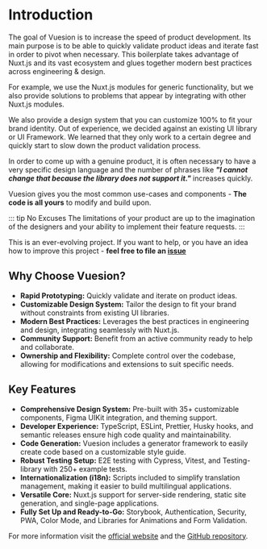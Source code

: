 # Introduction

The goal of Vuesion is to increase the speed of product development. Its main purpose is to be able to quickly validate product ideas and iterate fast in order to pivot when necessary. This boilerplate takes advantage of Nuxt.js and its vast ecosystem and glues together modern best practices across engineering & design.

For example, we use the Nuxt.js modules for generic functionality, but we also provide solutions to problems that appear by integrating with other Nuxt.js modules.

We also provide a design system that you can customize 100% to fit your brand identity. Out of experience, we decided against an existing UI library or UI Framework. We learned that they only work to a certain degree and quickly start to slow down the product validation process.

In order to come up with a genuine product, it is often necessary to have a very specific design language and the number of phrases like **_"I cannot change that because the library does not support it."_** increases quickly.

Vuesion gives you the most common use-cases and components - **The code is all yours** to modify and build upon.

::: tip No Excuses
The limitations of your product are up to the imagination of the designers and your ability to implement their feature requests.
:::

This is an ever-evolving project. If you want to help, or you have an idea how to improve this project - **feel free to file an [issue](https://github.com/vuesion/vuesion/issues)**

## Why Choose Vuesion?

- **Rapid Prototyping:** Quickly validate and iterate on product ideas.
- **Customizable Design System:** Tailor the design to fit your brand without constraints from existing UI libraries.
- **Modern Best Practices:** Leverages the best practices in engineering and design, integrating seamlessly with Nuxt.js.
- **Community Support:** Benefit from an active community ready to help and collaborate.
- **Ownership and Flexibility:** Complete control over the codebase, allowing for modifications and extensions to suit specific needs.

## Key Features
- **Comprehensive Design System:** Pre-built with 35+ customizable components, Figma UIKit integration, and theming support.
- **Developer Experience:** TypeScript, ESLint, Prettier, Husky hooks, and semantic releases ensure high code quality and maintainability.
- **Code Generation:** Vuesion includes a generator framework to easily create code based on a customizable style guide.
- **Robust Testing Setup:** E2E testing with Cypress, Vitest, and Testing-library with 250+ example tests.
- **Internationalization (i18n):** Scripts included to simplify translation management, making it easier to build multilingual applications.
- **Versatile Core:** Nuxt.js support for server-side rendering, static site generation, and single-page applications.
- **Fully Set Up and Ready-to-Go:** Storybook, Authentication, Security, PWA, Color Mode, and Libraries for Animations and Form Validation.

For more information visit the [official website](https://vuesion.herokuapp.com/) and the [GitHub repository](https://github.com/vuesion/vuesion).
